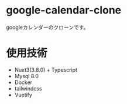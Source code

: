 # google-calendar-clone
googleカレンダーのクローンです。

# 使用技術
- Nuxt3(3.8.0) + Typescript
- Mysql 8.0
- Docker
- tailwindcss
- Vuetify
